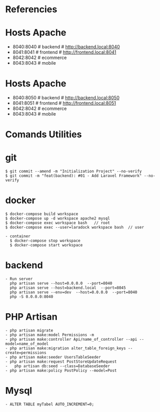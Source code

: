 # Referencies
  # Hosts Apache
  - 8040:8040 # backend     # http://backend.local:8040
  - 8041:8041 # frontend    # http://frontend.local:8041
  - 8042:8042 # ecommerce
  - 8043:8043 # mobile

  # Hosts Apache
  - 8040:8050 # backend     # http://backend.local:8050
  - 8041:8051 # frontend    # http://frontend.local:8051
  - 8042:8042 # ecommerce
  - 8043:8043 # mobile

# Comands Utilities
  # git
    $ git commit --amend -m "Initialization Project" --no-verify
    $ git commit -m "feat(backend): #01 - Add Laravel Framework" --no-verify

  # docker
    $ docker-compose build workspace
    $ docker-compose up -d workspace apache2 mysql
    $ docker-compose exec workspace bash   // root
    $ docker-compose exec --user=laradock workspace bash  // user

    - container
      $ docker-compose stop workspace
      $ docker-compose start workspace

  # backend
    - Run server
      php artisan serve --host=0.0.0.0  --port=8040
      php artisan serve --host=backend.local  --port=8045
      php artisan serve --env=dev  --host=0.0.0.0  --port=8040
      php -S 0.0.0.0:8040 

  # PHP Artisan
    - php artisan migrate
    - php artisan make:model Permissions -m
    - php artisan make:controller Api/name_of_controller --api --model=name_of_model
    - php artisan make:migration alter_table_foreign_keys --create=permissions
    - php artisan make:seeder UsersTableSeeder
    - php artisan make:request PostStoreUpdateRequest
    -	php artisan db:seed --class=DatabaseSeeder  
    - php artisan make:policy PostPolicy --model=Post

  # Mysql
    - ALTER TABLE myTabel AUTO_INCREMENT=0;

